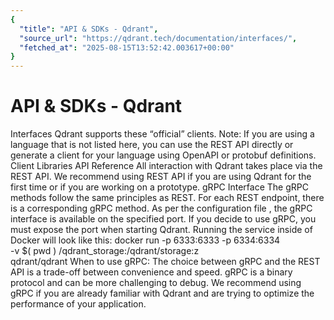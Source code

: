 ```yaml
---
{
  "title": "API & SDKs - Qdrant",
  "source_url": "https://qdrant.tech/documentation/interfaces/",
  "fetched_at": "2025-08-15T13:52:42.003617+00:00"
}
---
```


# API & SDKs - Qdrant

Interfaces
Qdrant supports these “official” clients.
Note:
If you are using a language that is not listed here, you can use the REST API directly or generate a client for your language
using
OpenAPI
or
protobuf
definitions.
Client Libraries
API Reference
All interaction with Qdrant takes place via the REST API. We recommend using REST API if you are using Qdrant for the first time or if you are working on a prototype.
gRPC Interface
The gRPC methods follow the same principles as REST. For each REST endpoint, there is a corresponding gRPC method.
As per the
configuration file
, the gRPC interface is available on the specified port.
If you decide to use gRPC, you must expose the port when starting Qdrant.
Running the service inside of Docker will look like this:
docker run -p 6333:6333 -p 6334:6334
\
-v
$(
pwd
)
/qdrant_storage:/qdrant/storage:z
\
qdrant/qdrant
When to use gRPC:
The choice between gRPC and the REST API is a trade-off between convenience and speed. gRPC is a binary protocol and can be more challenging to debug. We recommend using gRPC if you are already familiar with Qdrant and are trying to optimize the performance of your application.
